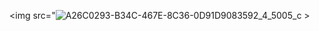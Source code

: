 <img src="![A26C0293-B34C-467E-8C36-0D91D9083592_4_5005_c](https://user-images.githubusercontent.com/77953699/220480177-605f17ff-e7ae-4546-97a5-6edafd5e926a.jpeg) >
